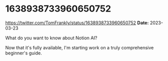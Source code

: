 # 1638938733960650752
https://twitter.com/TomFrankly/status/1638938733960650752
**Date:** 2023-03-23

What do you want to know about Notion AI?

Now that it's fully available, I'm starting work on a truly comprehensive beginner's guide.
